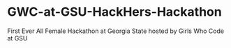 # GWC-at-GSU-HackHers-Hackathon
First Ever All Female Hackathon at Georgia State hosted by Girls Who Code at GSU
